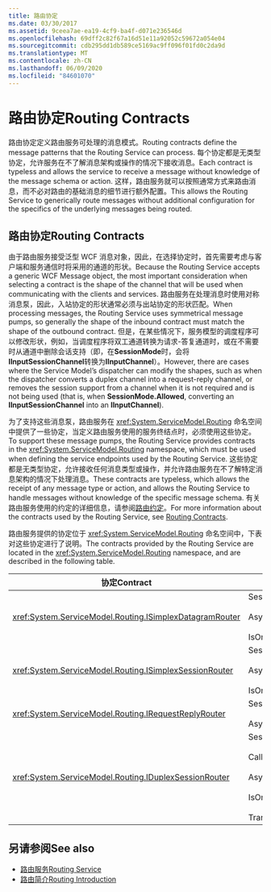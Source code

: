 ```yaml
---
title: 路由协定
ms.date: 03/30/2017
ms.assetid: 9ceea7ae-ea19-4cf9-ba4f-d071e236546d
ms.openlocfilehash: 69dff2c82f67a16d51e11a92052c59672a054e04
ms.sourcegitcommit: cdb295dd1db589ce5169ac9ff096f01fd0c2da9d
ms.translationtype: MT
ms.contentlocale: zh-CN
ms.lasthandoff: 06/09/2020
ms.locfileid: "84601070"
---
```

# <a name="routing-contracts"></a><span data-ttu-id="03814-102">路由协定</span><span class="sxs-lookup"><span data-stu-id="03814-102">Routing Contracts</span></span>
<span data-ttu-id="03814-103">路由协定定义路由服务可处理的消息模式。</span><span class="sxs-lookup"><span data-stu-id="03814-103">Routing contracts define the message patterns that the Routing Service can process.</span></span>  <span data-ttu-id="03814-104">每个协定都是无类型协定，允许服务在不了解消息架构或操作的情况下接收消息。</span><span class="sxs-lookup"><span data-stu-id="03814-104">Each contract is typeless and allows the service to receive a message without knowledge of the message schema or action.</span></span> <span data-ttu-id="03814-105">这样，路由服务就可以按照通常方式来路由消息，而不必对路由的基础消息的细节进行额外配置。</span><span class="sxs-lookup"><span data-stu-id="03814-105">This allows the Routing Service to generically route messages without additional configuration for the specifics of the underlying messages being routed.</span></span>  
  
## <a name="routing-contracts"></a><span data-ttu-id="03814-106">路由协定</span><span class="sxs-lookup"><span data-stu-id="03814-106">Routing Contracts</span></span>  
 <span data-ttu-id="03814-107">由于路由服务接受泛型 WCF 消息对象，因此，在选择协定时，首先需要考虑与客户端和服务通信时将采用的通道的形状。</span><span class="sxs-lookup"><span data-stu-id="03814-107">Because the Routing Service accepts a generic WCF Message object, the most important consideration when selecting a contract is the shape of the channel that will be used when communicating with the clients and services.</span></span> <span data-ttu-id="03814-108">路由服务在处理消息时使用对称消息泵，因此，入站协定的形状通常必须与出站协定的形状匹配。</span><span class="sxs-lookup"><span data-stu-id="03814-108">When processing messages, the Routing Service uses symmetrical message pumps, so generally the shape of the inbound contract must match the shape of the outbound contract.</span></span> <span data-ttu-id="03814-109">但是，在某些情况下，服务模型的调度程序可以修改形状，例如，当调度程序将双工通道转换为请求-答复通道时，或在不需要时从通道中删除会话支持（即，在**SessionMode**时，会将**IInputSessionChannel**转换为**IInputChannel**）。</span><span class="sxs-lookup"><span data-stu-id="03814-109">However, there are cases where the Service Model’s dispatcher can modify the shapes, such as when the dispatcher converts a duplex channel into a request-reply channel, or removes the session support from a channel when it is not required and is not being used (that is, when **SessionMode.Allowed**, converting an **IInputSessionChannel** into an **IInputChannel**).</span></span>  
  
 <span data-ttu-id="03814-110">为了支持这些消息泵，路由服务在 <xref:System.ServiceModel.Routing> 命名空间中提供了一些协定，当定义路由服务使用的服务终结点时，必须使用这些协定。</span><span class="sxs-lookup"><span data-stu-id="03814-110">To support these message pumps, the Routing Service provides contracts in the <xref:System.ServiceModel.Routing> namespace, which must be used when defining the service endpoints used by the Routing Service.</span></span> <span data-ttu-id="03814-111">这些协定都是无类型协定，允许接收任何消息类型或操作，并允许路由服务在不了解特定消息架构的情况下处理消息。</span><span class="sxs-lookup"><span data-stu-id="03814-111">These contracts are typeless, which allows the receipt of any message type or action, and allows the Routing Service to handle messages without knowledge of the specific message schema.</span></span> <span data-ttu-id="03814-112">有关路由服务使用的约定的详细信息，请参阅[路由约定](routing-contracts.md)。</span><span class="sxs-lookup"><span data-stu-id="03814-112">For more information about the contracts used by the Routing Service, see [Routing Contracts](routing-contracts.md).</span></span>  
  
 <span data-ttu-id="03814-113">路由服务提供的协定位于 <xref:System.ServiceModel.Routing> 命名空间中，下表对这些协定进行了说明。</span><span class="sxs-lookup"><span data-stu-id="03814-113">The contracts provided by the Routing Service are located in the <xref:System.ServiceModel.Routing> namespace, and are described in the following table.</span></span>  
  
|<span data-ttu-id="03814-114">协定</span><span class="sxs-lookup"><span data-stu-id="03814-114">Contract</span></span>|<span data-ttu-id="03814-115">形状</span><span class="sxs-lookup"><span data-stu-id="03814-115">Shape</span></span>|<span data-ttu-id="03814-116">通道形状</span><span class="sxs-lookup"><span data-stu-id="03814-116">Channel Shape</span></span>|  
|--------------|-----------|-------------------|  
|<xref:System.ServiceModel.Routing.ISimplexDatagramRouter>|<span data-ttu-id="03814-117">SessionMode = SessionMode.Allowed</span><span class="sxs-lookup"><span data-stu-id="03814-117">SessionMode = SessionMode.Allowed</span></span><br /><br /> <span data-ttu-id="03814-118">AsyncPattern = true</span><span class="sxs-lookup"><span data-stu-id="03814-118">AsyncPattern = true</span></span><br /><br /> <span data-ttu-id="03814-119">IsOneWay = true</span><span class="sxs-lookup"><span data-stu-id="03814-119">IsOneWay = true</span></span>|<span data-ttu-id="03814-120">IInputChannel-> IOutputChannel</span><span class="sxs-lookup"><span data-stu-id="03814-120">IInputChannel -> IOutputChannel</span></span>|  
|<xref:System.ServiceModel.Routing.ISimplexSessionRouter>|<span data-ttu-id="03814-121">SessionMode = SessionMode.Required</span><span class="sxs-lookup"><span data-stu-id="03814-121">SessionMode = SessionMode.Required</span></span><br /><br /> <span data-ttu-id="03814-122">AsyncPattern = true</span><span class="sxs-lookup"><span data-stu-id="03814-122">AsyncPattern = true</span></span><br /><br /> <span data-ttu-id="03814-123">IsOneWay = true</span><span class="sxs-lookup"><span data-stu-id="03814-123">IsOneWay = true</span></span>|<span data-ttu-id="03814-124">IInputSessionChannel-> IOutputSessionChannel</span><span class="sxs-lookup"><span data-stu-id="03814-124">IInputSessionChannel -> IOutputSessionChannel</span></span>|  
|<xref:System.ServiceModel.Routing.IRequestReplyRouter>|<span data-ttu-id="03814-125">SessionMode = SessionMode.Allowed</span><span class="sxs-lookup"><span data-stu-id="03814-125">SessionMode = SessionMode.Allowed</span></span><br /><br /> <span data-ttu-id="03814-126">AsyncPattern = true</span><span class="sxs-lookup"><span data-stu-id="03814-126">AsyncPattern = true</span></span>|<span data-ttu-id="03814-127">IReplyChannel-> IRequestChannel</span><span class="sxs-lookup"><span data-stu-id="03814-127">IReplyChannel -> IRequestChannel</span></span>|  
|<xref:System.ServiceModel.Routing.IDuplexSessionRouter>|<span data-ttu-id="03814-128">SessionMode=SessionMode.Required</span><span class="sxs-lookup"><span data-stu-id="03814-128">SessionMode=SessionMode.Required</span></span><br /><br /> <span data-ttu-id="03814-129">CallbackContract=typeof(ISimplexSession)</span><span class="sxs-lookup"><span data-stu-id="03814-129">CallbackContract=typeof(ISimplexSession)</span></span><br /><br /> <span data-ttu-id="03814-130">AsyncPattern = true</span><span class="sxs-lookup"><span data-stu-id="03814-130">AsyncPattern = true</span></span><br /><br /> <span data-ttu-id="03814-131">IsOneWay = true</span><span class="sxs-lookup"><span data-stu-id="03814-131">IsOneWay = true</span></span><br /><br /> <span data-ttu-id="03814-132">TransactionFlow(TransactionFlowOption.Allowed)</span><span class="sxs-lookup"><span data-stu-id="03814-132">TransactionFlow(TransactionFlowOption.Allowed)</span></span>|<span data-ttu-id="03814-133">IDuplexSessionChannel-> IDuplexSessionChannel</span><span class="sxs-lookup"><span data-stu-id="03814-133">IDuplexSessionChannel -> IDuplexSessionChannel</span></span>|  
  
## <a name="see-also"></a><span data-ttu-id="03814-134">另请参阅</span><span class="sxs-lookup"><span data-stu-id="03814-134">See also</span></span>

- [<span data-ttu-id="03814-135">路由服务</span><span class="sxs-lookup"><span data-stu-id="03814-135">Routing Service</span></span>](routing-service.md)
- [<span data-ttu-id="03814-136">路由简介</span><span class="sxs-lookup"><span data-stu-id="03814-136">Routing Introduction</span></span>](routing-introduction.md)
